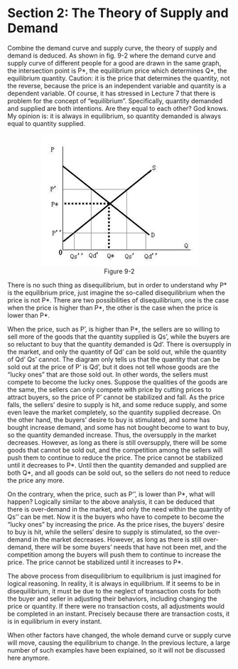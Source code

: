 # Section 2: The Theory of Supply and Demand

Combine the demand curve and supply curve, the theory of supply and demand is deduced. As shown in fig. 9-2 where the demand curve and supply curve of different people for a good are drawn in the same graph, the intersection point is P\*, the equilibrium price which determines Q\*, the equilibrium quantity. Caution: it is the price that determines the quantity, not the reverse, because the price is an independent variable and quantity is a dependent variable. Of course, it has stressed in Lecture 7 that there is problem for the concept of “equilibrium”. Specifically, quantity demanded and supplied are both intentions. Are they equal to each other? God knows. My opinion is: it is always in equilibrium, so quantity demanded is always equal to quantity supplied.

<div align="center">
  <img src= "./image/figure9-2.jpg" />
</div>
<div align="center">
  Figure 9-2
</div>

There is no such thing as disequilibrium, but in order to understand why P\* is the equilibrium price, just imagine the so-called disequilibrium when the price is not P\*.
There are two possibilities of disequilibrium, one is the case when the price is higher than P\*, the other is the case when the price is lower than P\*.

When the price, such as P’, is higher than P\*, the sellers are so willing to sell more of the goods that the quantity supplied is Qs’, while the buyers are so reluctant to buy that the quantity demanded is Qd’. There is oversupply in the market, and only the quantity of Qd’ can be sold out, while the quantity of Qd’ Qs’ cannot. The diagram only tells us that the quantity that can be sold out at the price of P’ is Qd’, but it does not tell whose goods are the “lucky ones” that are those sold out. In other words, the sellers must compete to become the lucky ones. Suppose the qualities of the goods are the same, the sellers can only compete with price by cutting prices to attract buyers, so the price of P’ cannot be stabilized and fall. As the price falls, the sellers’ desire to supply is hit, and some reduce supply, and some even leave the market completely, so the quantity supplied decrease. On the other hand, the buyers’ desire to buy is stimulated, and some has bought increase demand, and some has not bought become to want to buy, so the quantity demanded increase. Thus, the oversupply in the market decreases. However, as long as there is still oversupply, there will be some goods that cannot be sold out, and the competition among the sellers will push them to continue to reduce the price. The price cannot be stabilized until it decreases to P\*. Until then the quantity demanded and supplied are both Q\*, and all goods can be sold out, so the sellers do not need to reduce the price any more.

On the contrary, when the price, such as P’’, is lower than P\*, what will happen? Logically similar to the above analysis, it can be deduced that there is over-demand in the market, and only the need within the quantity of Qs’’ can be met. Now it is the buyers who have to compete to become the “lucky ones” by increasing the price. As the price rises, the buyers’ desire to buy is hit, while the sellers’ desire to supply is stimulated, so the over-demand in the market decreases. However, as long as there is still over-demand, there will be some buyers’ needs that have not been met, and the competition among the buyers will push them to continue to increase the price. The price cannot be stabilized until it increases to P\*.

The above process from disequilibrium to equilibrium is just imagined for logical reasoning. In reality, it is always in equilibrium. If it seems to be in disequilibrium, it must be due to the neglect of transaction costs for both the buyer and seller in adjusting their behaviors, including changing the price or quantity. If there were no transaction costs, all adjustments would be completed in an instant. Precisely because there are transaction costs, it is in equilibrium in every instant.

When other factors have changed, the whole demand curve or supply curve will move, causing the equilibrium to change. In the previous lecture, a large number of such examples have been explained, so it will not be discussed here anymore.
